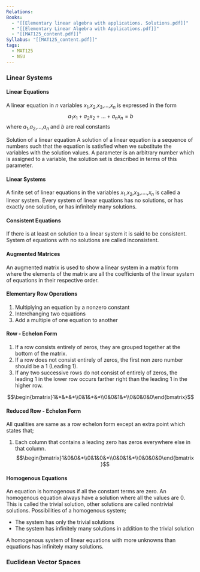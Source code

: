 ```yaml
---
Relations:
Books:
  - "[[Elementary linear algebra with applications. Solutions.pdf]]"
  - "[[Elementary Linear Algebra with Applications.pdf]]"
  - "[[MAT125_content.pdf]]"
Syllabus: "[[MAT125_content.pdf]]"
tags:
  - MAT125
  - NSU
---
```


### Linear Systems
#### Linear Equations
A linear equation in $n$ variables $x_1$,$x_2$,$x_3$,...,$x_n$ is expressed in the form $$a_1x_1+a_2x_2+...+a_nx_n=b$$
where $a_1$,$a_2$,...,$a_n$  and $b$ are real constants

Solution of a linear equation
A solution of a linear equation is a sequence of numbers such that the equation is satisfied when we substitute the variables with the solution values.
A parameter is an arbitrary number which is assigned to a variable, the solution set is described in terms of this parameter.
#### Linear Systems
A finite set of linear equations in the variables $x_1$,$x_2$,$x_3$,....,$x_n$ is called a linear system. 
Every system of linear equations has no solutions, or has exactly one solution, or has infinitely many solutions.
#### Consistent Equations
If there is at least on solution to a linear system it is said to be consistent.
System of equations with no solutions are called inconsistent.
#### Augmented Matrices
An augmented matrix is used to show a linear system in a matrix form where the elements of the matrix are all the coefficients of the linear system of equations in their respective order. 
#### Elementary Row Operations
1. Multiplying an equation by a nonzero constant
2. Interchanging two equations
3. Add a multiple of one equation to another
#### Row - Echelon Form
1. If a row consists entirely of zeros, they are grouped together at the bottom of the matrix.
2. If a row does not consist entirely of zeros, the first non zero number should be a 1 (Leading 1).
3. If any two successive rows do not consist of entirely of zeros, the leading 1 in the lower row occurs farther right than the leading 1 in the higher row.

$$\begin{bmatrix}1&*&*&*\\0&1&*&*\\0&0&1&*\\0&0&0&0\end{bmatrix}$$
#### Reduced Row - Echelon Form
All qualities are same as a row echelon form except an extra point which states that;
1. Each column that contains a leading zero has zeros everywhere else in that column.
$$\begin{bmatrix}1&0&0&*\\0&1&0&*\\0&0&1&*\\0&0&0&0\end{bmatrix}$$
#### Homogenous Equations
An equation is homogenous if all the constant terms are zero.
An homogenous equation always have a solution where all the values are 0. This is called the trivial solution, other solutions are called nontrivial solutions.
Possibilities of a homogenous system;
- The system has only the trivial solutions
- The system has infinitely many solutions in addition to the trivial solution

A homogenous system of linear equations with more unknowns than equations has infinitely many solutions.
### Euclidean Vector Spaces


